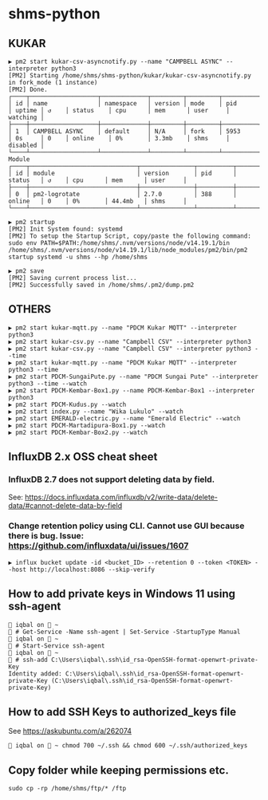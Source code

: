 # shms-python
## KUKAR
```
▶ pm2 start kukar-csv-asyncnotify.py --name "CAMPBELL ASYNC" --interpreter python3
[PM2] Starting /home/shms/shms-python/kukar/kukar-csv-asyncnotify.py in fork_mode (1 instance)
[PM2] Done.
┌────┬───────────────────┬─────────────┬─────────┬─────────┬──────────┬────────┬──────┬───────────┬──────────┬──────────┬──────────┬──────────┐
│ id │ name              │ namespace   │ version │ mode    │ pid      │ uptime │ ↺    │ status    │ cpu      │ mem      │ user     │ watching │
├────┼───────────────────┼─────────────┼─────────┼─────────┼──────────┼────────┼──────┼───────────┼──────────┼──────────┼──────────┼──────────┤
│ 1  │ CAMPBELL ASYNC    │ default     │ N/A     │ fork    │ 5953     │ 0s     │ 0    │ online    │ 0%       │ 3.3mb    │ shms     │ disabled │
└────┴───────────────────┴─────────────┴─────────┴─────────┴──────────┴────────┴──────┴───────────┴──────────┴──────────┴──────────┴──────────┘
Module
┌────┬──────────────────────────────┬───────────────┬──────────┬──────────┬──────┬──────────┬──────────┬──────────┐
│ id │ module                       │ version       │ pid      │ status   │ ↺    │ cpu      │ mem      │ user     │
├────┼──────────────────────────────┼───────────────┼──────────┼──────────┼──────┼──────────┼──────────┼──────────┤
│ 0  │ pm2-logrotate                │ 2.7.0         │ 388      │ online   │ 0    │ 0%       │ 44.4mb   │ shms     │
└────┴──────────────────────────────┴───────────────┴──────────┴──────────┴──────┴──────────┴──────────┴──────────┘

▶ pm2 startup
[PM2] Init System found: systemd
[PM2] To setup the Startup Script, copy/paste the following command:
sudo env PATH=$PATH:/home/shms/.nvm/versions/node/v14.19.1/bin /home/shms/.nvm/versions/node/v14.19.1/lib/node_modules/pm2/bin/pm2 startup systemd -u shms --hp /home/shms

▶ pm2 save
[PM2] Saving current process list...
[PM2] Successfully saved in /home/shms/.pm2/dump.pm2
```
## OTHERS
```
▶ pm2 start kukar-mqtt.py --name "PDCM Kukar MQTT" --interpreter python3
▶ pm2 start kukar-csv.py --name "Campbell CSV" --interpreter python3
▶ pm2 start kukar-csv.py --name "Campbell CSV" --interpreter python3 --time
▶ pm2 start kukar-mqtt.py --name "PDCM Kukar MQTT" --interpreter python3 --time
▶ pm2 start PDCM-SungaiPute.py --name "PDCM Sungai Pute" --interpreter python3 --time --watch
▶ pm2 start PDCM-Kembar-Box1.py --name PDCM-Kembar-Box1 --interpreter python3
▶ pm2 start PDCM-Kudus.py --watch
▶ pm2 start index.py --name "Wika Lukulo" --watch
▶ pm2 start EMERALD-electric.py --name "Emerald Electric" --watch
▶ pm2 start PDCM-Martadipura-Box1.py --watch
▶ pm2 start PDCM-Kembar-Box2.py --watch
```
## InfluxDB 2.x OSS cheat sheet
### InfluxDB 2.7 does not support deleting data by field.
See: https://docs.influxdata.com/influxdb/v2/write-data/delete-data/#cannot-delete-data-by-field
### Change retention policy using CLI. Cannot use GUI because there is bug. Issue: https://github.com/influxdata/ui/issues/1607
```
▶ influx bucket update -id <bucket_ID> --retention 0 --token <TOKEN> --host http://localhost:8086 --skip-verify
```
## How to add private keys in Windows 11 using ssh-agent
```
 iqbal on  ~
 # Get-Service -Name ssh-agent | Set-Service -StartupType Manual
 iqbal on  ~
 # Start-Service ssh-agent
 iqbal on  ~
 # ssh-add C:\Users\iqbal\.ssh\id_rsa-OpenSSH-format-openwrt-private-Key
Identity added: C:\Users\iqbal\.ssh\id_rsa-OpenSSH-format-openwrt-private-Key (C:\Users\iqbal\.ssh\id_rsa-OpenSSH-format-openwrt-private-Key)
```
## How to add SSH Keys to authorized_keys file
See https://askubuntu.com/a/262074
```
 iqbal on  ~ chmod 700 ~/.ssh && chmod 600 ~/.ssh/authorized_keys
```
## Copy folder while keeping permissions etc.
```
sudo cp -rp /home/shms/ftp/* /ftp
```
